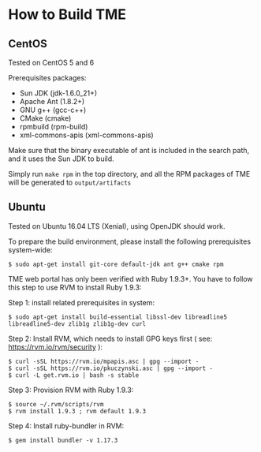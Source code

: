 How to Build TME
================

CentOS
------

Tested on CentOS 5 and 6

Prerequisites packages:

* Sun JDK (jdk-1.6.0_21+)
* Apache Ant (1.8.2+)
* GNU g++ (gcc-c++)
* CMake (cmake)
* rpmbuild (rpm-build)
* xml-commons-apis (xml-commons-apis)

Make sure that the binary executable of ant is included in the search path, and it uses the Sun JDK to build.

Simply run `make rpm` in the top directory, and all the RPM packages of TME will be generated to `output/artifacts`

Ubuntu
------

Tested on Ubuntu 16.04 LTS (Xenial), using OpenJDK should work.

To prepare the build environment, please install the following prerequisites system-wide:

```console
$ sudo apt-get install git-core default-jdk ant g++ cmake rpm
```

TME web portal has only been verified with Ruby 1.9.3+. You have to follow this
step to use RVM to install Ruby 1.9.3:

Step 1: install related prerequisites in system:

```console
$ sudo apt-get install build-essential libssl-dev libreadline5 libreadline5-dev zlib1g zlib1g-dev curl
```

Step 2: Install RVM, which needs to install GPG keys first
( see: https://rvm.io/rvm/security ):

```console
$ curl -sSL https://rvm.io/mpapis.asc | gpg --import -
$ curl -sSL https://rvm.io/pkuczynski.asc | gpg --import -
$ curl -L get.rvm.io | bash -s stable
```

Step 3: Provision RVM with Ruby 1.9.3:

```console
$ source ~/.rvm/scripts/rvm
$ rvm install 1.9.3 ; rvm default 1.9.3
```

Step 4: Install ruby-bundler in RVM:

```console
$ gem install bundler -v 1.17.3
```

